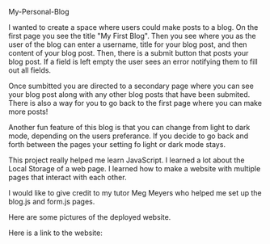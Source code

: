 My-Personal-Blog

I wanted to create a space where users could make posts to a blog. On the first page you see the title "My First Blog". Then you see where you as the user of the blog can enter a username, title for your blog post, and then content of your blog post. Then, there is a submit button that posts your blog post. If a field is left empty the user sees an error notifying them to fill out all fields.

Once sumbitted you are directed to a secondary page where you can see your blog post along with any other blog posts that have been submited. There is also a way for you to go back to the first page where you can make more posts!

Another fun feature of this blog is that you can change from light to dark mode, depending on the users preferance. If you decide to go back and forth between the pages your setting fo light or dark mode stays.

This project really helped me learn JavaScript. I learned a lot about the Local Storage of a web page. I learned how to make a website with multiple pages that interact with each other.

I would like to give credit to my tutor Meg Meyers who helped me set up the blog.js and form.js pages.

Here are some pictures of the deployed website.

Here is a link to the website: 